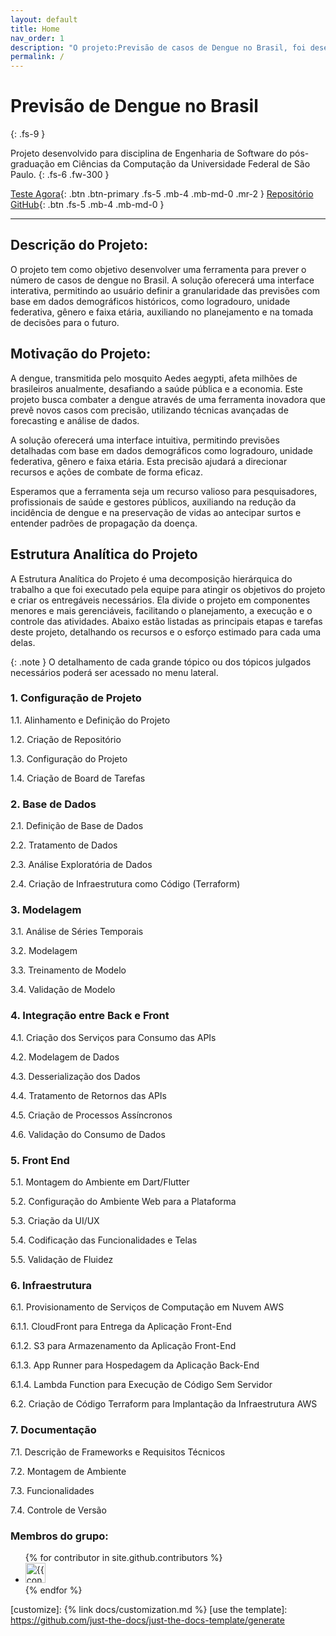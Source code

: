 ```yaml
---
layout: default
title: Home
nav_order: 1
description: "O projeto:Previsão de casos de Dengue no Brasil, foi desenvolvido como parte do programa de pós-graduação em Ciências da Computação da Universidade Federal de São Paulo, na disciplina de Engenharia de Software. Ele se propõe a antecipar novos casos de dengue no Brasil."
permalink: /
---
```


# Previsão de Dengue no Brasil
{: .fs-9 }

Projeto desenvolvido para disciplina de Engenharia de Software do pós-graduação em Ciências da Computação da Universidade Federal de São Paulo.
{: .fs-6 .fw-300 }

[Teste Agora][Teste agora]{: .btn .btn-primary .fs-5 .mb-4 .mb-md-0 .mr-2 }
[Repositório GitHub][Just the Docs repo]{: .btn .fs-5 .mb-4 .mb-md-0 }

---
<!--
{: .warning }
> Esta página ainda está em construção. Em breve, haverá conteúdo disponível.
-->

## Descrição do Projeto:

O projeto tem como objetivo desenvolver uma ferramenta para prever o número de casos de dengue no Brasil. 
A solução oferecerá uma interface interativa, permitindo ao usuário definir a granularidade das previsões com base em dados demográficos históricos, como logradouro, unidade federativa, gênero e faixa etária, auxiliando no planejamento e na tomada de decisões para o futuro.

## Motivação do Projeto:

A dengue, transmitida pelo mosquito Aedes aegypti, afeta milhões de brasileiros anualmente, desafiando a saúde pública e a economia. Este projeto busca combater a dengue através de uma ferramenta inovadora que prevê novos casos com precisão, utilizando técnicas avançadas de forecasting e análise de dados.

A solução oferecerá uma interface intuitiva, permitindo previsões detalhadas com base em dados demográficos como logradouro, unidade federativa, gênero e faixa etária. Esta precisão ajudará a direcionar recursos e ações de combate de forma eficaz.

Esperamos que a ferramenta seja um recurso valioso para pesquisadores, profissionais de saúde e gestores públicos, auxiliando na redução da incidência de dengue e na preservação de vidas ao antecipar surtos e entender padrões de propagação da doença.

## Estrutura Analítica do Projeto

A Estrutura Analítica do Projeto é uma decomposição hierárquica do trabalho a que foi executado pela equipe para atingir os objetivos do projeto e criar os entregáveis necessários. Ela divide o projeto em componentes menores e mais gerenciáveis, facilitando o planejamento, a execução e o controle das atividades. Abaixo estão listadas as principais etapas e tarefas deste projeto, detalhando os recursos e o esforço estimado para cada uma delas.

{: .note }
O detalhamento de cada grande tópico ou dos tópicos julgados necessários poderá ser acessado no menu lateral.

### 1. Configuração de Projeto

1.1. Alinhamento e Definição do Projeto

1.2. Criação de Repositório

1.3. Configuração do Projeto

1.4. Criação de Board de Tarefas

### 2. Base de Dados

2.1. Definição de Base de Dados

2.2. Tratamento de Dados

2.3. Análise Exploratória de Dados

2.4. Criação de Infraestrutura como Código (Terraform)

### 3. Modelagem

3.1. Análise de Séries Temporais

3.2. Modelagem

3.3. Treinamento de Modelo

3.4. Validação de Modelo

### 4. Integração entre Back e Front

4.1. Criação dos Serviços para Consumo das APIs

4.2. Modelagem de Dados

4.3. Desserialização dos Dados

4.4. Tratamento de Retornos das APIs

4.5. Criação de Processos Assíncronos

4.6. Validação do Consumo de Dados

### 5. Front End

5.1. Montagem do Ambiente em Dart/Flutter

5.2. Configuração do Ambiente Web para a Plataforma

5.3. Criação da UI/UX

5.4. Codificação das Funcionalidades e Telas

5.5. Validação de Fluidez

### 6. Infraestrutura

6.1. Provisionamento de Serviços de Computação em Nuvem AWS

6.1.1. CloudFront para Entrega da Aplicação Front-End

6.1.2. S3 para Armazenamento da Aplicação Front-End

6.1.3. App Runner para Hospedagem da Aplicação Back-End

6.1.4. Lambda Function para Execução de Código Sem Servidor

6.2. Criação de Código Terraform para Implantação da Infraestrutura AWS

### 7. Documentação

7.1. Descrição de Frameworks e Requisitos Técnicos

7.2. Montagem de Ambiente

7.3. Funcionalidades

7.4. Controle de Versão


### Membros do grupo:

<ul class="list-style-none">
{% for contributor in site.github.contributors %}
  <li class="d-inline-block mr-1">
     <a href="{{ contributor.html_url }}"><img src="{{ contributor.avatar_url }}" width="32" height="32" alt="{{ contributor.login }}"></a>
  </li>
{% endfor %}
</ul>

[Jekyll]: https://jekyllrb.com
[Markdown]: https://daringfireball.net/projects/markdown/
[Liquid]: https://github.com/Shopify/liquid/wiki
[Front matter]: https://jekyllrb.com/docs/front-matter/
[Jekyll configuration]: https://jekyllrb.com/docs/configuration/
[source file for this page]: https://github.com/just-the-docs/just-the-docs/blob/main/index.md
[Just the Docs Template]: https://just-the-docs.github.io/just-the-docs-template/
[Just the Docs]: https://just-the-docs.com
[Teste agora]: https://d3vosyb8hryrjc.cloudfront.net/#/home/
[Just the Docs repo]: https://github.com/FranklinAurelio/Engenharia_de_software_PPGCC
[Just the Docs README]: https://github.com/just-the-docs/just-the-docs/blob/main/README.md
[GitHub Pages]: https://pages.github.com/
[Template README]: https://github.com/just-the-docs/just-the-docs-template/blob/main/README.md
[GitHub Pages / Actions workflow]: https://github.blog/changelog/2022-07-27-github-pages-custom-github-actions-workflows-beta/
[customize]: {% link docs/customization.md %}
[use the template]: https://github.com/just-the-docs/just-the-docs-template/generate
